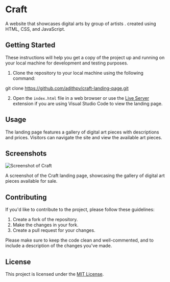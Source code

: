 # Craft

A website that showcases  digital arts by group of artists . created using HTML, CSS, and JavaScript.

## Getting Started

These instructions will help you get a copy of the project up and running on your local machine for development and testing purposes.

1. Clone the repository to your local machine using the following command:

git clone https://github.com/adithpv/craft-landing-page.git

2. Open the `index.html` file in a web browser or use the [Live Server](https://marketplace.visualstudio.com/items?itemName=ritwickdey.LiveServer) extension if you are using Visual Studio Code to view the landing page.

## Usage

The landing page features a gallery of digital art pieces with descriptions and prices. Visitors can navigate the site and view the available art pieces.

## Screenshots

![Screenshot of Craft](craft-landing-page/assets/screenshot/)

A screenshot of the Craft landing page, showcasing the gallery of digital art pieces available for sale.


## Contributing

If you'd like to contribute to the project, please follow these guidelines:

1. Create a fork of the repository.
2. Make the changes in your fork.
3. Create a pull request for your changes.

Please make sure to keep the code clean and well-commented, and to include a description of the changes you've made.

## License

This project is licensed under the [MIT License](https://opensource.org/licenses/MIT).


